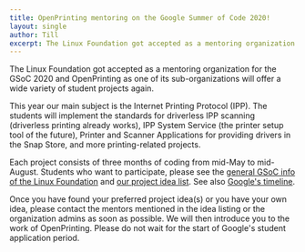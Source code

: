 ```yaml
---
title: OpenPrinting mentoring on the Google Summer of Code 2020!
layout: single
author: Till
excerpt: The Linux Foundation got accepted as a mentoring organization for the GSoC 2020 and OpenPrinting as one of its sub-organizations will offer a wide variety of student projects again
---
```

The Linux Foundation got accepted as a mentoring organization for the GSoC 2020 and OpenPrinting as one of its sub-organizations will offer a wide variety of student projects again.

This year our main subject is the Internet Printing Protocol (IPP). The students will implement the standards for driverless IPP scanning (driverless printing already works), IPP System Service (the printer setup tool of the future), Printer and Scanner Applications for providing drivers in the Snap Store, and more printing-related projects.

Each project consists of three months of coding from mid-May to mid-August. Students who want to participate, please see the [general GSoC info of the Linux Foundation](https://wiki.linuxfoundation.org/gsoc/google-summer-code-2020) and [our project idea list](https://wiki.linuxfoundation.org/gsoc/google-summer-code-2020-openprinting-projects). See also [Google's timeline](https://developers.google.com/open-source/gsoc/timeline).

Once you have found your preferred project idea(s) or you have your own idea, please contact the mentors mentioned in the idea listing or the organization admins as soon as possible. We will then introduce you to the work of OpenPrinting. Please do not wait for the start of Google's student application period.
